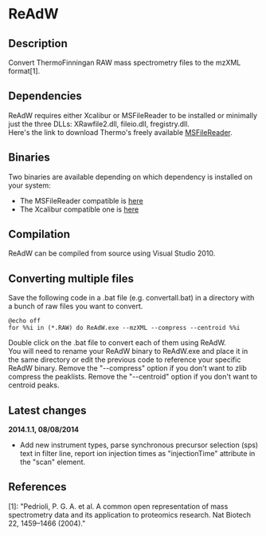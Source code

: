 ReAdW
=====

## Description
Convert ThermoFinningan RAW mass spectrometry files to the mzXML format[1].

## Dependencies
ReAdW requires either Xcalibur or MSFileReader to be installed or minimally just the three DLLs: XRawfile2.dll, fileio.dll, fregistry.dll.  
Here's the link to download Thermo's freely available [MSFileReader](http://sjsupport.thermofinnigan.com/public/detail.asp?id=703).

## Binaries
Two binaries are available depending on which dependency is installed on your system:
- The MSFileReader compatible is [here](https://github.com/PedrioliLab/ReAdW/blob/master/bin/ReAdW.201411.msfilereader.exe)
- The Xcalibur compatible one is [here](https://github.com/PedrioliLab/ReAdW/blob/master/bin/ReAdW.201411.xcalibur.exe)

## Compilation
ReAdW can be compiled from source using Visual Studio 2010.

## Converting multiple files
Save the following code in a .bat file (e.g. convertall.bat) in a directory with a bunch of raw files you want to convert.

    @echo off
    for %%i in (*.RAW) do ReAdW.exe --mzXML --compress --centroid %%i

Double click on the .bat file to convert each of them using ReAdW.  
You will need to rename your ReAdW binary to ReAdW.exe and place it in the same directory or edit the previous code to reference your specific ReAdW binary.
Remove the "--compress" option if you don't want to zlib compress the peaklists.
Remove the "--centroid" option if you don't want to centroid peaks.

## Latest changes
**2014.1.1, 08/08/2014**
- Add new instrument types, parse synchronous precursor selection (sps) text in filter line, report ion injection times as "injectionTime" attribute in the "scan" element.

## References
[1]: "Pedrioli, P. G. A. et al. A common open representation of mass spectrometry data and its application to proteomics research. Nat Biotech 22, 1459–1466 (2004)."
